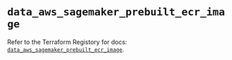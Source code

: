 # `data_aws_sagemaker_prebuilt_ecr_image`

Refer to the Terraform Registory for docs: [`data_aws_sagemaker_prebuilt_ecr_image`](https://registry.terraform.io/providers/hashicorp/aws/5.6.2/docs/data-sources/sagemaker_prebuilt_ecr_image).
